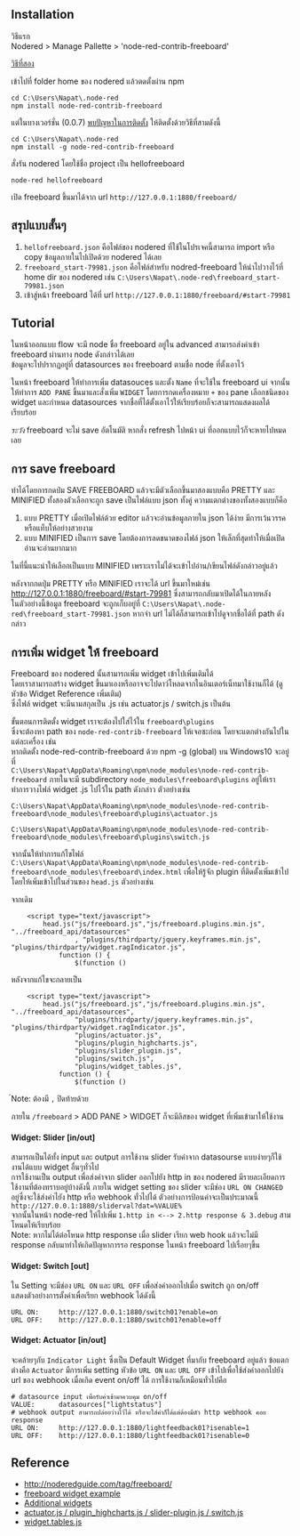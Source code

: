 Installation
-----

วิธีแรก  
Nodered > Manage Pallette > 'node-red-contrib-freeboard'
  
[วิธีที่สอง](https://flows.nodered.org/node/node-red-contrib-freeboard)  

เข้าไปที่ folder home ของ nodered แล้วตดตั้งผ่าน npm
```
cd C:\Users\Napat\.node-red
npm install node-red-contrib-freeboard
```

แต่ในบางเวอร์ชั่น (0.0.7) [พบปัญหาในการติดตั้ง](https://github.com/urbiworx/node-red-contrib-freeboard/issues/22) ให้ติดตั้งด้วยวิธีที่สามดังนี้
```
cd C:\Users\Napat\.node-red
npm install -g node-red-contrib-freeboard
```

สั่งรัน nodered โดยใช้ชื่อ project เป็น hellofreeboard
```
node-red hellofreeboard
``` 

เปิด freeboard ขึ้นมาได้จาก url `http://127.0.0.1:1880/freeboard/`

สรุปแบบสั้นๆ
-----
1. `hellofreeboard.json` คือไฟล์ของ nodered ที่ใช้ในโปรเจคนี้สามารถ import หรือ copy ข้อมูลภายในไปเปิดด้วย nodered ได้เลย
2. `freeboard_start-79981.json` คือไฟล์สำหรับ nodred-freeboard ให้นำไปวางไว้ที่ home dir ของ nodered เช่น `C:\Users\Napat\.node-red\freeboard_start-79981.json` 
3. เข้าสู่หน้า freeboard ได้ที่ url `http://127.0.0.1:1880/freeboard/#start-79981` 

Tutorial
-----
ในหน้าออกแบบ flow จะมี node ชื่อ freeboard อยู่ใน advanced สามารถส่งค่าเข้า freeboard ผ่านทาง node ดังกล่าวได้เลย  
ข้อมูลจะไปปรากฏอยู่ที่ datasources ของ freeboard ตามชื่อ node ที่ตั้งเอาไว้  

ในหน้า freeboard ให้ทำการเพิ่ม datasouces และตั้ง `Name` ที่จะใช้ใน freeboard ui  จากนั้นให้ทำการ `ADD PANE` ขึ้นมาและสั่งเพิ่ม `WIDGET` โดยการกดเครื่องหมาย `+` ของ pane เลือกชนิดของ widget และกำหนด datasources จากชื่อที่ได้ตั้งเอาไว้ให้เรียบร้อยก็จะสามารถแสดงผลได้เรียบร้อย

*ระวัง* freeboard จะไม่ save อัตโนมัติ หากสั่ง refresh ไปหน้า ui ที่ออกแบบไว้ก็จะหายไปหมดเลย  

การ save freeboard
-----
ทำได้โดยการกดป่ม SAVE FREEBOARD แล้วจะมีตัวเลือกขึ้นมาสองแบบคือ PRETTY และ MINIFIED ทั้งสองตัวเลือกจะถูก save เป็นไฟล์แบบ json ทั้งคู่ ความแตกต่างของทั้งสองแบบก็คือ  
1. แบบ PRETTY เมื่อเปิดไฟล์ด้วย editor แล้วจะอ่านข้อมูลภายใน json ได้ง่าย มีการเว้นวรรคหรือแท็บให้อย่างสวยงาม  
2. แบบ MINIFIED เป็นการ save โดยต้องการลดขนาดของไฟล์ json ให้เล็กที่สุดทำให้เมื่อเปิดอ่านจะอ่านยากมาก  

ในที่นี้แนะนำให้เลือกเป็นแบบ MINIFIED เพราะเราไม่ได้จะเข้าไปอ่าน/เขียนไฟล์ดังกล่าวอยู่แล้ว

หลังจากกดปุ่ม PRETTY หรือ MINIFIED เราจะได้ url ขึ้นมาใหม่เช่น http://127.0.0.1:1880/freeboard/#start-79981 ซึ่งสามารถกลับมาเปิดได้ในภายหลัง  
ในตัวอย่างนี้ข้อมูล freeboard จะถูกเก็บอยู่ที่ `C:\Users\Napat\.node-red\freeboard_start-79981.json` หากจำ url ไม่ได้ก็สามารถเข้าไปดูจากชื่อได้ที่ path ดังกล่าว

การเพิ่ม widget ให้ freeboard
-----

Freeboard ของ nodered นั้นสามารถเพิ่ม widget เข้าไปเพิ่มเติมได้  
โดยเราสามารถสร้าง widget ขึ้นมาเองหรืออาจจะไปดาว์โหลดจากในอินเตอร์เน็ทมาใช้งานก็ได้ (ดูหัวข้อ Widget Reference เพิ่มเติม)  
ซึ่งไฟล์ widget จะมีนามสกุลเป็น .js เช่น actuator.js / switch.js เป็นต้น  

ขั้นตอนการติดตั้ง widget เราจะต้องไปใส่ไว้ใน `freeboard\plugins`  
ซึ่งจะต้องหา path ของ `node-red-contrib-freeboard` ให้เจอซะก่อน โดยจะแตกต่างกันไปในแต่ละเครื่อง เช่น    
หากติดตั้ง node-red-contrib-freeboard ด้วย npm -g (global) บน Windows10 จะอยู่ที่  
`C:\Users\Napat\AppData\Roaming\npm\node_modules\node-red-contrib-freeboard` 
ภายในจะมี subdirectory `node_modules\freeboard\plugins` อยู่ให้เราทำการวางไฟล์ widget .js ไปไว้ใน path ดังกล่าว ตัวอย่างเช่น  

```
C:\Users\Napat\AppData\Roaming\npm\node_modules\node-red-contrib-freeboard\node_modules\freeboard\plugins\actuator.js

C:\Users\Napat\AppData\Roaming\npm\node_modules\node-red-contrib-freeboard\node_modules\freeboard\plugins\switch.js
```

จากนั้นให้ทำการแก้ไขไฟล์ `C:\Users\Napat\AppData\Roaming\npm\node_modules\node-red-contrib-freeboard\node_modules\freeboard\index.html` 
เพื่อให้รู้จัก plugin ที่ติดตั้งเพิ่มเข้าไป โดยให้เพิ่มเข้าไปในส่วนของ `head.js` ตัวอย่างเช่น

จากเดิม
```
    <script type="text/javascript">
        head.js("js/freeboard.js","js/freeboard.plugins.min.js", "../freeboard_api/datasources"
                , "plugins/thirdparty/jquery.keyframes.min.js", "plugins/thirdparty/widget.ragIndicator.js",
            function () {
                $(function ()            
```  

หลังจากแก้ไขจะกลายเป็น
```
    <script type="text/javascript">
        head.js("js/freeboard.js","js/freeboard.plugins.min.js", "../freeboard_api/datasources", 
                "plugins/thirdparty/jquery.keyframes.min.js", "plugins/thirdparty/widget.ragIndicator.js", 
                "plugins/actuator.js", 
                "plugins/plugin_highcharts.js", 
                "plugins/slider_plugin.js",
                "plugins/switch.js", 
                "plugins/widget_tables.js", 
            function () {
                $(function ()
```
์Note: ต้องมี `,` ปิดท้ายด้วย

ภายใน `/freeboard` > ADD PANE > WIDGET ก็จะมีลิสของ widget ที่เพิ่มเข้ามาให้ใช้งาน  

#### Widget: Slider [in/out]
สามารถเป็นได้ทั้ง input และ output การใช้งาน slider รับค่าจาก datasourse แบบง่ายๆก็ใช้งานได้แบบ widget อื่นๆทั่วไป  
การใช้งานเป็น output เพื่อส่งค่าจาก slider ออกไปยัง http in ของ nodered มีรายละเอียดการใช้งานที่ต้องทราบอยู่บ้างดังนี้
ภายใน widget setting ของ slider จะมีช่อง `URL ON CHANGED` อยู่ซึ่งจะใช้ส่งค่าไยัง http หรือ webhook ทั่วไปได้ ตัวอย่างการป้อนค่าจะเป็นประมาณนี้
`http://127.0.0.1:1880/sliderval?dat=%VALUE%`  
จากนั้นในหน้า node-red ให้ไปเพิ่ม `1.http in <--> 2.http response & 3.debug` สามโหนดให้เรียบร้อย  
Note: หากไม่ได้ต่อโหนด http response เมื่อ slider เรียก web hook แล้วจะไม่มี response กลับมาทำให้เกิดปัญหาการรอ response ในหน้า freeboard ไปเรื่อยๆขึ้น  

#### Widget: Switch [out]
ใน Setting จะมีช่อง `URL ON` และ `URL OFF` เพื่อส่งค่าออกไปเมื่อ switch ถูก on/off  
แสดงตัวอย่างการตั้งค่าเพื่อเรียก webhook ได้ดังนี้  
```
URL ON:     http://127.0.0.1:1880/switch01?enable=on
URL OFF:    http://127.0.0.1:1880/switch01?enable=off
```


#### Widget: Actuator [in/out]
จะคล้ายๆกับ `Indicator Light` ซึ่งเป็น Default Widget ที่มากับ freeboard อยู่แล้ว 
ข้อแตกต่างคือ `Actuator` มีการเพิ่ม setting หัวข้อ `URL ON` และ `URL OFF` เข้าไปเพื่อใช้ส่งค่าออกไปยัง url ของ webhook เมื่อเกิด event on/off ได้
การใช้งานก็เหมือนทั่วไปคือ
```
# datasource input เพื่อรับค่าเข้ามาควบคุม on/off
VALUE:      datasources["lightstatus"] 
# webhook output สามารถปล่อยว่างไว้ได้ หรือจะใส่ค่าก็ได้แต่ต้องมีตัว http webhook คอย response
URL ON:     http://127.0.0.1:1880/lightfeedback01?isenable=1
URL OFF:    http://127.0.0.1:1880/lightfeedback01?isenable=0
```

Reference
-----
- http://noderedguide.com/tag/freeboard/
- [freeboard widget example](https://github.com/Freeboard/plugins/tree/master/widgets)  
- [Additional widgets](https://github.com/Freeboard/freeboard/wiki)   
- [actuator.js / plugin_highcharts.js / slider-plugin.js / switch.js ](https://github.com/onlinux/freeboard-plugins)
- [widget.tables.js](https://github.com/daleroy1/freeboard-table)

